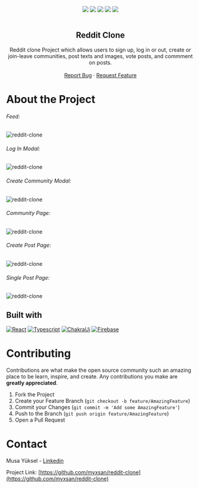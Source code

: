 <div align="center">
<a href="https://github.com/myxsan/reddit-clone/graphs/contributors"><img src="https://img.shields.io/github/contributors/myxsan/reddit-clone.svg?style=for-the-badge"></a>
<a href="https://github.com/myxsan/reddit-clone/network/members"><img src="https://img.shields.io/github/forks/myxsan/reddit-clone.svg?style=for-the-badge"></a>
<a href="https://github.com/myxsan/reddit-clone/stargazers"><img src="https://img.shields.io/github/stars/myxsan/reddit-clone.svg?style=for-the-badge"></a>
<a href="https://github.com/myxsan/reddit-clone/issues"><img src="https://img.shields.io/github/issues/myxsan/reddit-clone.svg?style=for-the-badge"></a>
<a href="https://www.linkedin.com/in/myxsan/"><img src="https://img.shields.io/badge/LinkedIn-0077B5?style=for-the-badge&logo=linkedin&logoColor=white"></a>
</div>

<br />
<p align="center">
  <h2 align="center">Reddit Clone</h2>
  <p align="center">
  Reddit clone Project which allows users to sign up, log in or out, create or join-leave communities, post texts and images, vote posts, and commment on posts.
    <br />
    <br />
    <a href="https://github.com/myxsan/reddit-clone/issues">Report Bug</a>
    ·
    <a href="https://github.com/myxsan/reddit-clone/issues">Request Feature</a>
  </p>
</p>

# About the Project

###### Feed:
![reddit-clone](https://imgur.com/EojDIkc.png)
###### Log In Modal:
![reddit-clone](https://imgur.com/uqmSsuY.png)
###### Create Community Modal:
![reddit-clone](https://imgur.com/cTL487z.png)
###### Community Page:
![reddit-clone](https://imgur.com/V0KYTDN.png)
###### Create Post Page:
![reddit-clone](https://imgur.com/ZJeDnfV.png)
###### Single Post Page:
![reddit-clone](https://imgur.com/70N1c7O.png)



## Built with

[![React](https://img.shields.io/badge/React-007ACC?style=for-the-badge&logo=react&logoColor=white)](https://react.dev/)
[![Typescript](https://img.shields.io/badge/Typescript-red?style=for-the-badge&logo=typescript&logoColor=white)](https://www.typescriptlang.org/)
[![ChakraUi](https://img.shields.io/badge/chakraui-569DAA?style=for-the-badge&logo=chakraui&logoColor=white)](https://chakra-ui.com/)
[![Firebase](https://img.shields.io/badge/firebase-orange?style=for-the-badge&logo=firebase&logoColor=white)](https://firebase.google.com/)

# Contributing

Contributions are what make the open source community such an amazing place to be learn, inspire, and create. Any contributions you make are **greatly appreciated**.

1. Fork the Project
2. Create your Feature Branch (`git checkout -b feature/AmazingFeature`)
3. Commit your Changes (`git commit -m 'Add some AmazingFeature'`)
4. Push to the Branch (`git push origin feature/AmazingFeature`)
5. Open a Pull Request

# Contact

Musa Yüksel - [Linkedin](https://www.linkedin.com/in/myxsan)

Project Link: [https://github.com/myxsan/reddit-clone](https://github.com/myxsan/reddit-clone)